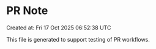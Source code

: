 # PR Note

Created at: Fri 17 Oct 2025 06:52:38 UTC

This file is generated to support testing of PR workflows.
